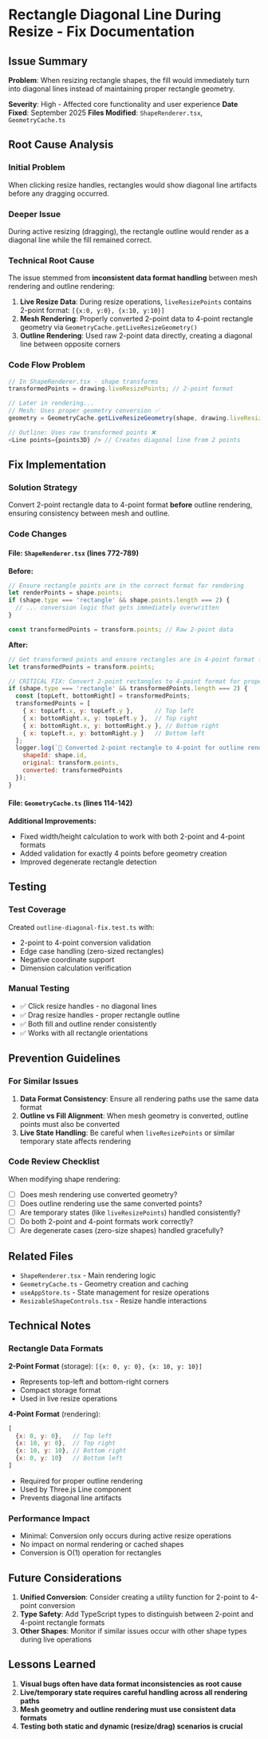 # Rectangle Diagonal Line During Resize - Fix Documentation

## Issue Summary

**Problem**: When resizing rectangle shapes, the fill would immediately turn into diagonal lines instead of maintaining proper rectangle geometry.

**Severity**: High - Affected core functionality and user experience
**Date Fixed**: September 2025
**Files Modified**: `ShapeRenderer.tsx`, `GeometryCache.ts`

## Root Cause Analysis

### Initial Problem
When clicking resize handles, rectangles would show diagonal line artifacts before any dragging occurred.

### Deeper Issue
During active resizing (dragging), the rectangle outline would render as a diagonal line while the fill remained correct.

### Technical Root Cause
The issue stemmed from **inconsistent data format handling** between mesh rendering and outline rendering:

1. **Live Resize Data**: During resize operations, `liveResizePoints` contains 2-point format: `[{x:0, y:0}, {x:10, y:10}]`
2. **Mesh Rendering**: Properly converted 2-point data to 4-point rectangle geometry via `GeometryCache.getLiveResizeGeometry()`
3. **Outline Rendering**: Used raw 2-point data directly, creating a diagonal line between opposite corners

### Code Flow Problem
```javascript
// In ShapeRenderer.tsx - shape transforms
transformedPoints = drawing.liveResizePoints; // 2-point format

// Later in rendering...
// Mesh: Uses proper geometry conversion ✅
geometry = GeometryCache.getLiveResizeGeometry(shape, drawing.liveResizePoints, elevation);

// Outline: Uses raw transformed points ❌
<Line points={points3D} /> // Creates diagonal line from 2 points
```

## Fix Implementation

### Solution Strategy
Convert 2-point rectangle data to 4-point format **before** outline rendering, ensuring consistency between mesh and outline.

### Code Changes

#### File: `ShapeRenderer.tsx` (lines 772-789)

**Before:**
```javascript
// Ensure rectangle points are in the correct format for rendering
let renderPoints = shape.points;
if (shape.type === 'rectangle' && shape.points.length === 2) {
  // ... conversion logic that gets immediately overwritten
}

const transformedPoints = transform.points; // Raw 2-point data
```

**After:**
```javascript
// Get transformed points and ensure rectangles are in 4-point format for outline rendering
let transformedPoints = transform.points;

// CRITICAL FIX: Convert 2-point rectangles to 4-point format for proper outline rendering
if (shape.type === 'rectangle' && transformedPoints.length === 2) {
  const [topLeft, bottomRight] = transformedPoints;
  transformedPoints = [
    { x: topLeft.x, y: topLeft.y },      // Top left
    { x: bottomRight.x, y: topLeft.y },  // Top right
    { x: bottomRight.x, y: bottomRight.y }, // Bottom right
    { x: topLeft.x, y: bottomRight.y }   // Bottom left
  ];
  logger.log(`🔧 Converted 2-point rectangle to 4-point for outline rendering:`, {
    shapeId: shape.id,
    original: transform.points,
    converted: transformedPoints
  });
}
```

#### File: `GeometryCache.ts` (lines 114-142)

**Additional Improvements:**
- Fixed width/height calculation to work with both 2-point and 4-point formats
- Added validation for exactly 4 points before geometry creation
- Improved degenerate rectangle detection

## Testing

### Test Coverage
Created `outline-diagonal-fix.test.ts` with:
- 2-point to 4-point conversion validation
- Edge case handling (zero-sized rectangles)
- Negative coordinate support
- Dimension calculation verification

### Manual Testing
- ✅ Click resize handles - no diagonal lines
- ✅ Drag resize handles - proper rectangle outline
- ✅ Both fill and outline render consistently
- ✅ Works with all rectangle orientations

## Prevention Guidelines

### For Similar Issues

1. **Data Format Consistency**: Ensure all rendering paths use the same data format
2. **Outline vs Fill Alignment**: When mesh geometry is converted, outline points must also be converted
3. **Live State Handling**: Be careful when `liveResizePoints` or similar temporary state affects rendering

### Code Review Checklist

When modifying shape rendering:

- [ ] Does mesh rendering use converted geometry?
- [ ] Does outline rendering use the same converted points?
- [ ] Are temporary states (like `liveResizePoints`) handled consistently?
- [ ] Do both 2-point and 4-point formats work correctly?
- [ ] Are degenerate cases (zero-size shapes) handled gracefully?

## Related Files

- `ShapeRenderer.tsx` - Main rendering logic
- `GeometryCache.ts` - Geometry creation and caching
- `useAppStore.ts` - State management for resize operations
- `ResizableShapeControls.tsx` - Resize handle interactions

## Technical Notes

### Rectangle Data Formats

**2-Point Format** (storage): `[{x: 0, y: 0}, {x: 10, y: 10}]`
- Represents top-left and bottom-right corners
- Compact storage format
- Used in live resize operations

**4-Point Format** (rendering):
```javascript
[
  {x: 0, y: 0},   // Top left
  {x: 10, y: 0},  // Top right
  {x: 10, y: 10}, // Bottom right
  {x: 0, y: 10}   // Bottom left
]
```
- Required for proper outline rendering
- Used by Three.js Line component
- Prevents diagonal line artifacts

### Performance Impact
- Minimal: Conversion only occurs during active resize operations
- No impact on normal rendering or cached shapes
- Conversion is O(1) operation for rectangles

## Future Considerations

1. **Unified Conversion**: Consider creating a utility function for 2-point to 4-point conversion
2. **Type Safety**: Add TypeScript types to distinguish between 2-point and 4-point rectangle formats
3. **Other Shapes**: Monitor if similar issues occur with other shape types during live operations

## Lessons Learned

1. **Visual bugs often have data format inconsistencies as root cause**
2. **Live/temporary state requires careful handling across all rendering paths**
3. **Mesh geometry and outline rendering must use consistent data formats**
4. **Testing both static and dynamic (resize/drag) scenarios is crucial**
